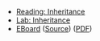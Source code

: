 * [Reading: Inheritance](../readings/inheritance.html)
* [Lab: Inheritance](../labs/inheritance.html)
* [EBoard](../eboards/13.html) 
  ([Source](../eboards/13.md))
  ([PDF](../eboards/13.pdf))
